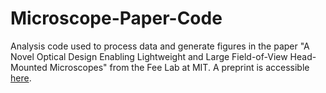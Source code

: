 # Microscope-Paper-Code
Analysis code used to process data and generate figures in the paper "A Novel Optical Design Enabling Lightweight and Large Field-of-View Head-Mounted Microscopes" from the Fee Lab at MIT. A preprint is accessible [here](https://www.biorxiv.org/content/10.1101/2021.09.03.458947v2).

